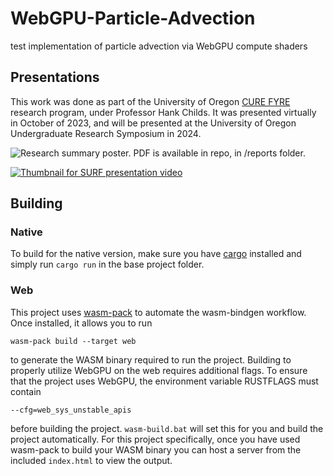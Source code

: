 # WebGPU-Particle-Advection
test implementation of particle advection via WebGPU compute shaders

## Presentations

This work was done as part of the University of Oregon [CURE FYRE](https://urds.uoregon.edu/cure-awards/fyre) research program, under Professor Hank Childs. It was presented virtually in October of 2023, and will be presented at the University of Oregon Undergraduate Research Symposium in 2024.

![Research summary poster. PDF is available in repo, in /reports folder.](https://github.com/ValerADHD/WebGPU-Particle-Advection/tree/master/report/CURE-Research-Summary-Poster.png)

[![Thumbnail for SURF presentation video](https://github.com/ValerADHD/WebGPU-Particle-Advection/tree/master/report/surf-presentation-video-thumbnail.jpg)](https://www.youtube.com/watch?v=RdwhTKtMZgg)


## Building

### Native
To build for the native version, make sure you have [cargo](https://www.rust-lang.org/tools/install) installed and simply run `cargo run` in the base project folder.

### Web
This project uses [wasm-pack](https://github.com/rustwasm/wasm-pack) to automate the wasm-bindgen workflow. Once installed, it allows you to run 

`wasm-pack build --target web`

to generate the WASM binary required to run the project.
Building to properly utilize WebGPU on the web requires additional flags. To ensure that the project uses WebGPU, the environment variable RUSTFLAGS must contain

`--cfg=web_sys_unstable_apis`

before building the project. 
`wasm-build.bat` will set this for you and build the project automatically. For this project specifically, once you have used wasm-pack to build your WASM binary you can host a server from the included `index.html` to view the output.
